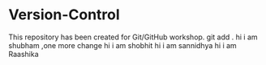 # Version-Control
This repository has been created for Git/GitHub workshop.
git add .
hi i am shubham ,one more change
hi i am shobhit
hi i am sannidhya 
hi i am Raashika
